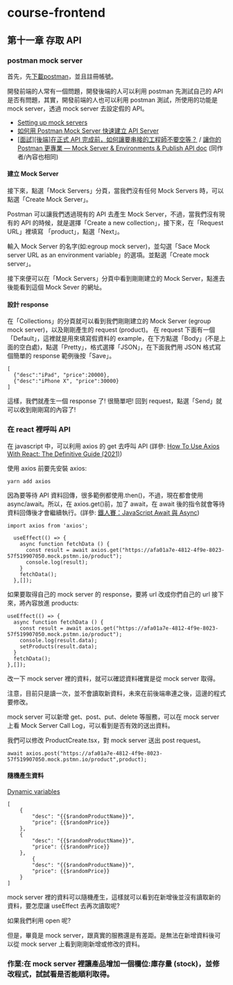 # course-frontend

## 第十一章 存取 API

### postman mock server

首先，先[下載](https://www.postman.com/downloads/)[postman](https://www.postman.com/)，並且註冊帳號。

開發前端的人常有一個問題，開發後端的人可以利用 postman 先測試自己的 API 是否有問題，其實，開發前端的人也可以利用 postman 測試，所使用的功能是 mock server，透過 mock server 去設定假的 API。

- [Setting up mock servers](https://learning.postman.com/docs/designing-and-developing-your-api/mocking-data/setting-up-mock/)
- [如何用 Postman Mock Server 快速建立 API Server](https://www.letswrite.tw/postman-mock-server/)
- [[面試][後端]在正式 API 完成前，如何讓要串接的工程師不要空等？](https://ithelp.ithome.com.tw/articles/10267680) / [讓你的 Postman 更專業 — Mock Server & Environments & Publish API doc](https://medium.com/dean-lin/%E8%AE%93%E4%BD%A0%E7%9A%84-postman-%E6%9B%B4%E5%B0%88%E6%A5%AD-mock-server-environments-publish-api-doc-afc5c04742e0) (同作者/內容也相同)

#### 建立 Mock Server

接下來，點選「Mock Servers」分頁，當我們沒有任何 Mock Servers 時，可以點選「Create Mock Server」。

Postman 可以讓我們透過現有的 API 去產生 Mock Server，不過，當我們沒有現有的 API 的時候，就是選擇「Create a new collection」，接下來，在「Request URL」裡填寫 「product」，點選「Next」。

輸入 Mock Server 的名字(如:egroup mock server)，並勾選「Sace Mock server URL as an environment variable」的選項。並點選「Create mock server」。

接下來便可以在「Mock Servers」分頁中看到剛剛建立的 Mock Server，點進去後能看到這個 Mock Sever 的網址。

#### 設計 response

在「Collections」的分頁就可以看到我們剛剛建立的 Mock Server (egroup mock server)，以及剛剛產生的 request (product)。
在 request 下面有一個「Default」，這裡就是用來填寫假資料的 example，在下方點選「Body」(不是上面的空白處)，點選「Pretty」，格式選擇「JSON」，在下面我們用 JSON 格式寫個簡單的 response 範例後按「Save」。

    [
      {"desc":"iPad", "price":20000},
      {"desc":"iPhone X", "price":30000}
    ]

這樣，我們就產生一個 response 了! 很簡單吧! 回到 request，點選「Send」就可以收到剛剛寫的內容了!

### 在 react 裡呼叫 API

在 javascript 中，可以利用 axios 的 get 去呼叫 API (詳參: [How To Use Axios With React: The Definitive Guide (2021)](https://www.freecodecamp.org/news/how-to-use-axios-with-react/))

使用 axios 前要先安裝 axios:

    yarn add axios

因為要等待 API 資料回傳，很多範例都使用.then()，不過，現在都會使用 async/await。所以，在 axios.get()前，加了 await，在 await 後的指令就會等待資料回傳後才會繼續執行。(詳參: [鐵人賽：JavaScript Await 與 Async](https://www.casper.tw/javascript/2017/12/30/javascript-async-await/))

    import axios from 'axios';

      useEffect(() => {
        async function fetchData () {
          const result = await axios.get("https://afa01a7e-4812-4f9e-8023-57f519907050.mock.pstmn.io/product");
          console.log(result);
        }
        fetchData();
      },[]);

如果要取得自己的 mock server 的 response，要將 url 改成你們自己的 url
接下來，將內容放進 products:

    useEffect(() => {
      async function fetchData () {
        const result = await axios.get("https://afa01a7e-4812-4f9e-8023-57f519907050.mock.pstmn.io/product");
        console.log(result.data);
        setProducts(result.data);
      }
      fetchData();
    },[]);

改一下 mock server 裡的資料，就可以確認資料確實是從 mock server 取得。

注意，目前只是讀一次，並不會讀取新資料，未來在前後端串連之後，這邊的程式要修改。

mock server 可以新增 get、post、put、delete 等服務，可以在 mock server 上看 Mock Server Call Log，可以看到是否有效的送出資料。

我們可以修改 ProductCreate.tsx，對 mock server 送出 post request。

    await axios.post("https://afa01a7e-4812-4f9e-8023-57f519907050.mock.pstmn.io/product",product);

#### 隨機產生資料

[Dynamic variables](https://learning.postman.com/docs/writing-scripts/script-references/variables-list/)

    [
        {
            "desc": "{{$randomProductName}}",
            "price": {{$randomPrice}}
        },
        {
            "desc": "{{$randomProductName}}",
            "price": {{$randomPrice}}
        },
            {
            "desc": "{{$randomProductName}}",
            "price": {{$randomPrice}}
        }
    ]

mock server 裡的資料可以隨機產生，這樣就可以看到在新增後並沒有讀取新的資料，要怎麼讓 useEffect 去再次讀取呢?

如果我們利用 open 呢?

但是，畢竟是 mock server，跟真實的服務還是有差距。是無法在新增資料後可以從 mock server 上看到剛剛新增或修改的資料。

### 作業:在 mock server 裡讓產品增加一個欄位:庫存量 (stock)，並修改程式，試試看是否能順利取得。
